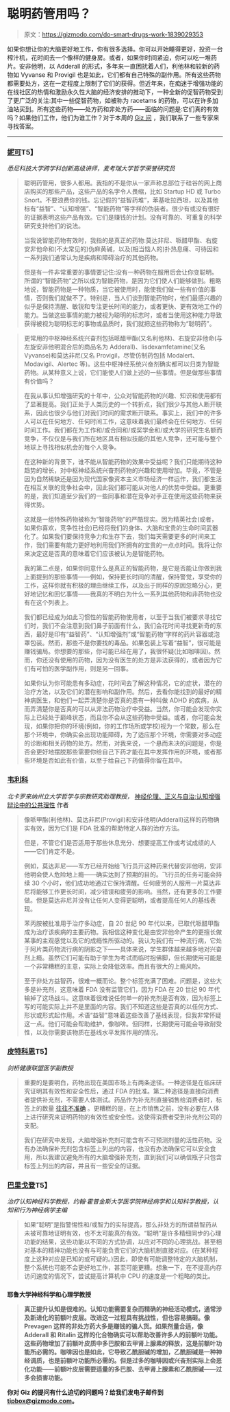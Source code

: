 # 聪明药管用吗？

> 原文：<https://gizmodo.com/do-smart-drugs-work-1839029353>

如果你想让你的大脑更好地工作，你有很多选择。你可以开始睡得更好，投资一台榨汁机，花时间去一个像样的健身房。或者，如果你时间紧迫，你可以吃一堆药片。安非他明，以 Adderall 的形式，多年来一直困扰着人们，利他林和较新的药物如 Vyvanse 和 Provigil 也是如此，它们都有自己特殊的副作用。所有这些药物都需要处方，这在一定程度上限制了它们的获得。但近年来，在痴迷于增强功能的在线社区的热情和激励永久性大脑的经济安排的推动下，一种全新的促智药物受到了更广泛的关注:其中一些促智药物，如被称为 racetams 的药物，可以在许多加油站买到。所有这些药物——处方药和非处方药——面临的问题是:它们真的有效吗？如果他们工作，他们为谁工作？对于本周的 [Giz 问](https://gizmodo.com/c/giz-asks) ，我们联系了一些专家来寻找答案。



* * *

### [**妮可**](https://nicolevincent.net/)T5】

*悉尼科技大学跨学科创新高级讲师，麦考瑞大学哲学荣誉研究员*

> 聪明药管用，很多人都用。我指的不是你从一家声称总部位于硅谷的网上商店购买的那些产品，这些产品的名字令人畏缩，比如 Startup HD 或 Turbo Snort。不要浪费你的钱。忘记假的“益智药堆”，苯基吡拉西坦，以及其他标有“益智”、“认知增强”、“智能药物”等字样的伪装者。很少有或没有很好的证据表明这些产品有效。它们是赚钱的计划。没有可靠的、可重复的科学研究支持他们的说法。
> 
> 当我说智能药物有效时，我指的是真正的药物:莫达非尼、哌醋甲酯、右旋安非他命和(不太常见的)伪麻黄碱，以及(相当恼人的)扑热息痛、可待因和一系列我们通常认为是疾病和障碍治疗的其他药物。
> 
> 但是有一件非常重要的事情要记住:没有一种药物在服用后会让你变聪明。所谓的“智能药物”之所以成为智能药物，是因为它们使人们能够做到。粗略地说，智能药物是一种物质，当它被使用时，能使我们做一些有价值的事情，否则我们就做不了。特别是，当人们谈到智能药物时，他们最感兴趣的似乎是保持清醒、敏锐和专注更长时间的能力，或者更快、更有效地工作的能力。当做这些事情的能力被视为聪明的标志时，或者当使用这种能力导致获得被视为聪明标志的事物或品质时，我们就把这些药物称为“聪明药”。

> 更常用的中枢神经系统兴奋剂包括哌醋甲酯(又名利他林)、右旋安非他命(与左旋安非他明混合后的商品名为 Adderall)、lisdexamfetamine(又名 Vyvanse)和莫达非尼(又名 Provigil，尽管仿制药包括 Modalert、Modavigil、Alertec 等)。这些中枢神经系统兴奋剂确实都可以归类为智能药物。从某种意义上说，它们能使人们做上述的一些事情。但是做那些事情有价值吗？
> 
> 在我从事认知增强研究的十年中，公众对智能药物的兴趣、知识和使用都有了显著提高。我们正处于人类历史的一个转折点，我们很少与其他人断开联系，因此也很少与他们对我们时间的需求断开联系。事实上，我们中的许多人可以在任何地方、任何时间工作，这意味着我们最终会在任何地方、任何时间工作。我们都在为工作和/或合同和/或奖学金和/或大学的研究生名额而竞争，不仅仅是与我们所在地区具有相似技能的其他人竞争，还可能与整个地球上寻找相似机会的每个人竞争。
> 
> 在这种新的背景下，谁不能从智能药物的效果中受益呢？我们只能期待这种趋势的增长，对中枢神经系统兴奋剂药物的兴趣和使用增加。毕竟，不管是因为自然稀缺还是因为现代国家像资本主义市场经济一样运作，我们都生活在相互关联的竞争社会中，因此我们都可能从对他人的优势中受益。更重要的是，我们知道至少我们的一些同事和潜在竞争对手正在使用这些药物来获得优势。
> 
> 这就是一组特殊药物被称为“智能药物”的严酷现实。因为精英社会(或者，如果你喜欢，竞争性社会)已经将我们的身体、大脑和宝贵的生命时间武器化了。如果我们要保持竞争力和生存下去，我们每天需要更多的时间来工作，我们需要有能力更好地利用我们所拥有的宝贵的一点点时间。我将让你来决定这是否真的意味着它们应该被认为是智能药物。
> 
> 我的第二点是，如果你同意什么是真正的智能药物，是它是否能让你做到我上面提到的那些事情——例如，保持更长时间的清醒，保持警觉，享受你的工作，这样你就有积极的理由继续工作，以及出于同样的原因忽略分心，更好地记忆和回忆事情——我真的不明白为什么一系列其他药物和非药物也没有在这个列表上。
> 
> 我们都已经成为如此习惯性的智能药物使用者，以至于当我们被要求寻找它们时，我们不会注意到我们鼻子前面有什么，我们会花时间寻找更新奇的东西，最好是印有“益智药”、“认知增强剂”或“智能药物”字样的药片容器或泡罩包装。然而，那些不是你要找的毒品。如果包装上写着“益智”，很可能是赚钱骗局。你想要的那些，你可能已经在用了，我很怀疑(比如咖啡因)。然而，你还没有使用的药物，因为没有医生的处方是非法获得的，或者因为它们有可怕的医学副作用，则是另一回事。
> 
> 如果你认为你可能患有多动症，花时间去了解这种情况，它的症状，潜在的治疗方法，以及它们的潜在影响和副作用。然后，去看你能找到的最好的精神病医生，和他们一起弄清楚你是否真的患有一种叫做 ADHD 的疾病，从而弄清楚你是否真的可以从非法药物治疗中受益。当然，你可能会发现你实际上已经处于巅峰状态，而且你不会从这些药物中受益。或者，你可能会发现，如果你把你的环境(例如，你的工作场所或学校)视为一个常数，那么在那个环境中，你确实会出现功能障碍，为了适应那个环境，你需要对多动症的诊断和相关药物的处方。然而，对我来说，一个悬而未决的问题是，你是否会更好地摆脱那些需要你给自己下药才能在其中发挥作用的环境，或者那些环境是否如此有价值，以至于给自己下药值得你留在其中。

### [**韦利科**](https://philrel.chass.ncsu.edu/people/directory/vdublje)

*北卡罗来纳州立大学哲学与宗教研究助理教授，* [神经伦理、正义与自治:认知增强辩论中的公共理性](https://www.springer.com/us/book/9783030136420) 作者

> 像哌甲酯(利他林)、莫达非尼(Provigil)和安非他明(Adderall)这样的药物确实有效，因为它们是 FDA 批准的帮助特定人群的治疗方法。
> 
> 但是，不管它们是否适用于那些休息充分、想要提高工作或考试成绩的人——它们肯定不是。
> 
> 例如，莫达非尼——军方已经开始给飞行员开这种药来代替安非他明，安非他明会使人危险地上瘾——确实达到了预期的目的。飞行员的任务可能会持续 30 个小时，他们成功地通过它保持清醒。任何疲劳的人服用一片莫达非尼将能够工作更长时间，减少错误和疲劳的影响。当然，还有更多的工作要做。但是莫达非尼并没有让任何人变得更聪明，或者提高任何人的基线表现。
> 
> 苯丙胺被批准用于治疗多动症，自 20 世纪 90 年代以来，已取代哌醋甲酯成为治疗该疾病的主要药物。我相信这种变化是由安非他命产生的更擅长做某事的主观感觉以及它的成瘾性所驱动的。我认为我们有一种流行病，它处于阿片类药物流行病的阴影之下——具体来说，学生群体越来越多地对兴奋剂上瘾。虽然它们可能有助于学生为考试而临时抱佛脚，但长期使用可能是一个非常糟糕的主意，实际上会降低效率。而且有很大的上瘾风险。
> 
> 至于非处方益智药，很难一概而论。整个标签充满了困难。问题是，这些大多是补充剂，这意味着 FDA 没有监管它们，因为 FDA 在 20 世纪 90 年代输掉了这场战斗。这意味着很难说任何单一的补充剂是否有效，因为标签上写的可能实际上并不是里面的内容。我们不知道这些是否真的以任何方式、形状或形式起作用。术语“益智”意味着这些改善了基线表现，但我非常怀疑这一点。他们可能会帮助维护，像咖啡。但同样，长期使用可能会导致耐受性，以及你需要该物质在基线水平发挥作用的情况。

### [**皮特科恩**](https://connects.catalyst.harvard.edu/Profiles/display/Person/21925)T5】

*剑桥健康联盟医学副教授*

> 重要的是要明白，药物出现在美国市场上有两条途径。一种途径是在临床研究证明其有效性和安全性后，通过 FDA 的批准。第二种途径是直接向消费者提供补充剂，不需要人体测试。药品作为补充剂直接销售给消费者时，标签上的数量 [往往不准确](https://www.mayoclinicproceedings.org/article/S0025-6196(15)00587-X/abstract) 。更糟糕的是，在上市销售之前，没有必要在人体上进行研究来证明药物的有效性或安全性。这使得消费者受到补充剂公司的支配。
> 
> 我们在研究中发现，大脑增强补充剂可能含有不可预测剂量的活性药物。没有办法确保补充剂包含标签上列出的内容，也没有办法确保它可以安全食用，所以我建议避免所有的大脑增强补充剂，直到我们可以确信瓶子只包含标签上列出的内容，并且有一些安全的证据。

### [**巴里戈登**](https://www.hopkinsmedicine.org/profiles/results/directory/profile/0002095/barry-gordon)T5】

*治疗认知神经科学教授，约翰·霍普金斯大学医学院神经病学和认知科学教授，认知和行为神经病学主编*

> 如果“聪明”是指警惕性和/或智力的实际提高，那么非处方的所谓益智药从未被可靠地证明有效，也不太可能真的有效。“聪明”是许多精细同步的心理功能的结果，这些功能以不同的方式协调，以应对不同的心理挑战。甚至相对基本的精神功能也没有与可能负责它们的大脑机制直接对应。(在某种程度上这种对应是已知的或可疑的。)因此，即使有可能调整特定的大脑机制，整个系统也可能不会更好地工作，甚至可能更糟。想象一下，在不提高内存访问速度的情况下，尝试提高计算机中 CPU 的速度是一个粗略的类比。

### [](https://medicine.yale.edu/profile/amy_arnsten/)

**耶鲁大学神经科学和心理学教授**

> **真正提升认知是很难的。认知功能需要复杂而精确的神经活动模式，通常涉及新进化的前额叶皮层。改进这一过程具有挑战性，但也容易搞砸。像 Prevagen 这样的非处方药大多是赚钱的骗人货。如果剂量合适，像 Adderall 和 Ritalin 这样的化合物确实可以帮助改善许多人的前额叶功能。这些药物增加了前额叶皮质中多巴胺和去甲肾上腺素的释放，这是前额叶功能所必需的。咖啡因也是如此，它导致乙酰胆碱的增加，乙酰胆碱是一种神经调质，也是前额叶功能所必需的。但是过多的咖啡因或兴奋剂实际上会恶化功能——前额叶皮层需要适量的多巴胺、去甲肾上腺素和乙酰胆碱——过多会损害功能。**

**你对 Giz 的提问有什么迫切的问题吗？给我们发电子邮件到 tipbox@gizmodo.com。**